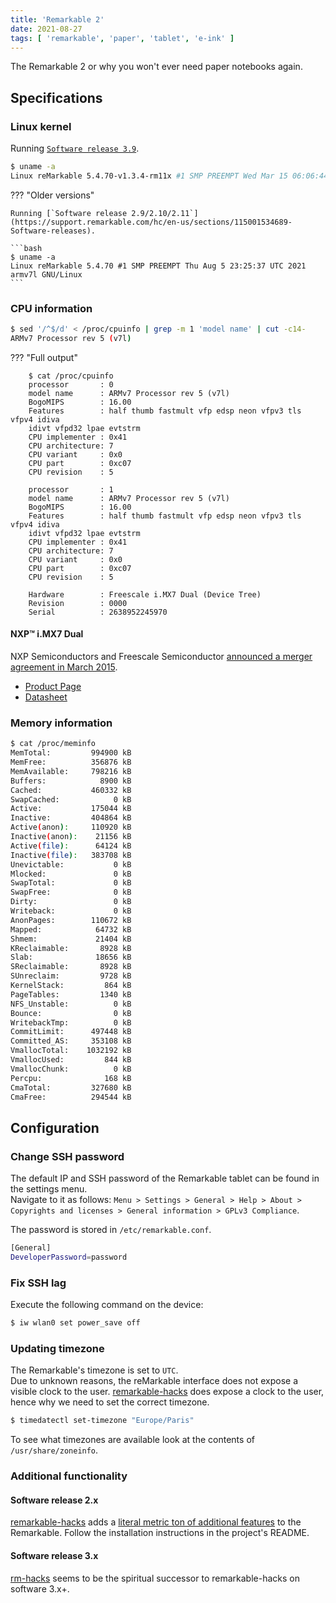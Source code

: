 ```yaml
---
title: 'Remarkable 2'
date: 2021-08-27
tags: [ 'remarkable', 'paper', 'tablet', 'e-ink' ]
---
```


The Remarkable 2 or why you won't ever need paper notebooks again.

## Specifications

### Linux kernel

Running [`Software release 3.9`](https://support.remarkable.com/hc/en-us/sections/115001534689-Software-releases).

```bash
$ uname -a
Linux reMarkable 5.4.70-v1.3.4-rm11x #1 SMP PREEMPT Wed Mar 15 06:06:44 UTC 2023 armv7l GNU/Linux
```

??? "Older versions"

    Running [`Software release 2.9/2.10/2.11`](https://support.remarkable.com/hc/en-us/sections/115001534689-Software-releases).

    ```bash
    $ uname -a
    Linux reMarkable 5.4.70 #1 SMP PREEMPT Thu Aug 5 23:25:37 UTC 2021 armv7l GNU/Linux
    ```

### CPU information

```bash
$ sed '/^$/d' < /proc/cpuinfo | grep -m 1 'model name' | cut -c14-
ARMv7 Processor rev 5 (v7l)
```

??? "Full output"

        $ cat /proc/cpuinfo
        processor       : 0
        model name      : ARMv7 Processor rev 5 (v7l)
        BogoMIPS        : 16.00
        Features        : half thumb fastmult vfp edsp neon vfpv3 tls vfpv4 idiva
        idivt vfpd32 lpae evtstrm
        CPU implementer : 0x41
        CPU architecture: 7
        CPU variant     : 0x0
        CPU part        : 0xc07
        CPU revision    : 5

        processor       : 1
        model name      : ARMv7 Processor rev 5 (v7l)
        BogoMIPS        : 16.00
        Features        : half thumb fastmult vfp edsp neon vfpv3 tls vfpv4 idiva
        idivt vfpd32 lpae evtstrm
        CPU implementer : 0x41
        CPU architecture: 7
        CPU variant     : 0x0
        CPU part        : 0xc07
        CPU revision    : 5

        Hardware        : Freescale i.MX7 Dual (Device Tree)
        Revision        : 0000
        Serial          : 2638952245970

#### NXP™ i.MX7 Dual

NXP Semiconductors and Freescale Semiconductor [announced a merger agreement in
March 2015](https://en.wikipedia.org/wiki/NXP_Semiconductors).

- [Product Page](https://www.nxp.com/products/processors-and-microcontrollers/arm-processors/i-mx-applications-processors/i-mx-7-processors/i-mx-7dual-processors-heterogeneous-processing-with-dual-arm-cortex-a7-and-cortex-m4-cores:i.MX7D)
- [Datasheet](https://www.nxp.com/docs/en/data-sheet/IMX7DCEC.pdf)

### Memory information

```bash
$ cat /proc/meminfo
MemTotal:         994900 kB
MemFree:          356876 kB
MemAvailable:     798216 kB
Buffers:            8900 kB
Cached:           460332 kB
SwapCached:            0 kB
Active:           175044 kB
Inactive:         404864 kB
Active(anon):     110920 kB
Inactive(anon):    21156 kB
Active(file):      64124 kB
Inactive(file):   383708 kB
Unevictable:           0 kB
Mlocked:               0 kB
SwapTotal:             0 kB
SwapFree:              0 kB
Dirty:                 0 kB
Writeback:             0 kB
AnonPages:        110672 kB
Mapped:            64732 kB
Shmem:             21404 kB
KReclaimable:       8928 kB
Slab:              18656 kB
SReclaimable:       8928 kB
SUnreclaim:         9728 kB
KernelStack:         864 kB
PageTables:         1340 kB
NFS_Unstable:          0 kB
Bounce:                0 kB
WritebackTmp:          0 kB
CommitLimit:      497448 kB
Committed_AS:     353108 kB
VmallocTotal:    1032192 kB
VmallocUsed:         844 kB
VmallocChunk:          0 kB
Percpu:              168 kB
CmaTotal:         327680 kB
CmaFree:          294544 kB
```

## Configuration

### Change SSH password

The default IP and SSH password of the Remarkable tablet can be found in the
settings menu.  
Navigate to it as follows: `Menu > Settings > General > Help > About >
Copyrights and licenses > General information > GPLv3 Compliance`.

The password is stored in `/etc/remarkable.conf`.

```bash
[General]
DeveloperPassword=password
```

### Fix SSH lag

Execute the following command on the device:

```bash
$ iw wlan0 set power_save off
```

### Updating timezone

The Remarkable's timezone is set to `UTC`.  
Due to unknown reasons, the reMarkable interface does not expose a visible
clock to the user. [remarkable-hacks](#additional-functionality) does expose a
clock to the user, hence why we need to set the correct timezone.

```bash
$ timedatectl set-timezone "Europe/Paris"
```

To see what timezones are available look at the contents of
`/usr/share/zoneinfo`.

### Additional functionality

#### Software release 2.x

[remarkable-hacks](https://github.com/ddvk/remarkable-hacks) adds a [literal
metric ton of
additional features](https://github.com/ddvk/remarkable-hacks#quick-doc) to the
Remarkable. Follow the installation instructions in the project's README.

#### Software release 3.x

[rm-hacks](https://github.com/mb1986/rm-hacks) seems to be the spiritual
successor to remarkable-hacks on software 3.x+.